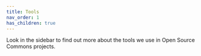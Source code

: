 ```yaml
---
title: Tools
nav_order: 1
has_children: true
---
```


Look in the sidebar to find out more about the tools we use in Open Source Commons projects.
